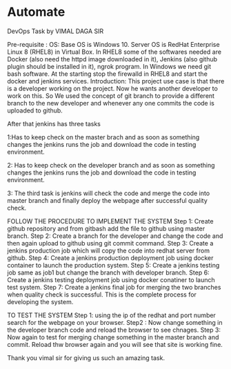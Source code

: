 # Automate
DevOps Task by VIMAL DAGA SIR

Pre-requisite :
OS: Base OS is Windows 10. Server OS is RedHat Enterprise Linux 8 (RHEL8) in Virtual Box.
In RHEL8 some of the softwares needed are Docker (also need the httpd image downloaded in it), Jenkins (also github plugin should be installed in it), ngrok program.
In Windows we need git bash software.
At the starting stop the firewalld in RHEL8 and start the docker and jenkins services.
Introduction:
This project use case is that there is a developer working on the project. Now he wants another developer to work on this. So We used the concept of git branch to provide a different branch to the new developer and whenever any one commits the code is uploaded to github.

 After that jenkins has three tasks 

1:Has to keep check on the master brach and as soon as something changes the jenkins runs the job and download the code in testing environment.

2: Has to keep check on the developer branch and as soon as something changes the jenkins runs the job and download the code in testing environment.

3: The third task is jenkins will check the code and merge the code into master branch and finally deploy the webpage after successful quality check.


FOLLOW THE PROCEDURE TO IMPLEMENT THE SYSTEM 
Step 1: Create github repository and from gitbash add the file to github using master branch.
Step 2: Create a branch for the developer and change the code and then again upload to github using git commit command.
Step 3: Create a jenkins production job which will copy the code into redhat server from github.
Step 4: Create a jenkins production deployment job using docker container to launch the production system.
Step 5: Create a jenkins testing job same as job1 but change the branch with developer branch.
Step 6: Create a jenkins testing deployment job using docker conatiner to launch test system.
Step 7: Create a jenkins final job for merging the two branches when quality check is successful.
This is the complete process for developing the system.


 TO TEST THE SYSTEM 
 Step 1: using the ip of the redhat and port number search for the webpage on your browser.
 Step2 : Now change something in the developer branch code and reload the browser to see chnages.
 Step 3: Now again to test for merging change something in the master branch and commit. Reload thw browser again and you will see that site is working fine.
 
 Thank you vimal sir for giving us such an amazing task.
 
